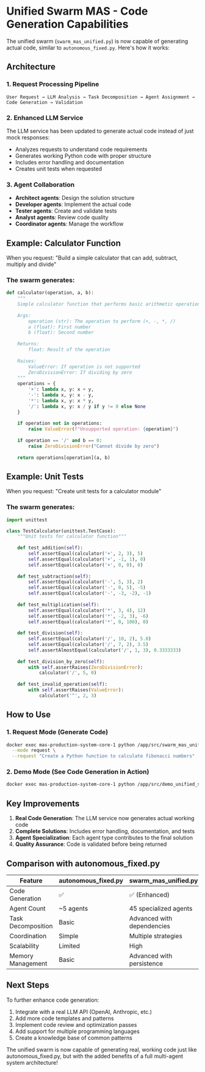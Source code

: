# Unified Swarm MAS - Code Generation Capabilities

The unified swarm (`swarm_mas_unified.py`) is now capable of generating actual code, similar to `autonomous_fixed.py`. Here's how it works:

## Architecture

### 1. Request Processing Pipeline
```
User Request → LLM Analysis → Task Decomposition → Agent Assignment → Code Generation → Validation
```

### 2. Enhanced LLM Service
The LLM service has been updated to generate actual code instead of just mock responses:
- Analyzes requests to understand code requirements
- Generates working Python code with proper structure
- Includes error handling and documentation
- Creates unit tests when requested

### 3. Agent Collaboration
- **Architect agents**: Design the solution structure
- **Developer agents**: Implement the actual code
- **Tester agents**: Create and validate tests
- **Analyst agents**: Review code quality
- **Coordinator agents**: Manage the workflow

## Example: Calculator Function

When you request: "Build a simple calculator that can add, subtract, multiply and divide"

### The swarm generates:

```python
def calculator(operation, a, b):
    """
    Simple calculator function that performs basic arithmetic operations.
    
    Args:
        operation (str): The operation to perform (+, -, *, /)
        a (float): First number
        b (float): Second number
        
    Returns:
        float: Result of the operation
        
    Raises:
        ValueError: If operation is not supported
        ZeroDivisionError: If dividing by zero
    """
    operations = {
        '+': lambda x, y: x + y,
        '-': lambda x, y: x - y,
        '*': lambda x, y: x * y,
        '/': lambda x, y: x / y if y != 0 else None
    }
    
    if operation not in operations:
        raise ValueError(f"Unsupported operation: {operation}")
    
    if operation == '/' and b == 0:
        raise ZeroDivisionError("Cannot divide by zero")
    
    return operations[operation](a, b)
```

## Example: Unit Tests

When you request: "Create unit tests for a calculator module"

### The swarm generates:

```python
import unittest

class TestCalculator(unittest.TestCase):
    """Unit tests for calculator function"""
    
    def test_addition(self):
        self.assertEqual(calculator('+', 2, 3), 5)
        self.assertEqual(calculator('+', -1, 1), 0)
        self.assertEqual(calculator('+', 0, 0), 0)
    
    def test_subtraction(self):
        self.assertEqual(calculator('-', 5, 3), 2)
        self.assertEqual(calculator('-', 0, 5), -5)
        self.assertEqual(calculator('-', -3, -2), -1)
    
    def test_multiplication(self):
        self.assertEqual(calculator('*', 3, 4), 12)
        self.assertEqual(calculator('*', -2, 3), -6)
        self.assertEqual(calculator('*', 0, 100), 0)
    
    def test_division(self):
        self.assertEqual(calculator('/', 10, 2), 5.0)
        self.assertEqual(calculator('/', 7, 2), 3.5)
        self.assertAlmostEqual(calculator('/', 1, 3), 0.3333333)
    
    def test_division_by_zero(self):
        with self.assertRaises(ZeroDivisionError):
            calculator('/', 5, 0)
    
    def test_invalid_operation(self):
        with self.assertRaises(ValueError):
            calculator('^', 2, 3)
```

## How to Use

### 1. Request Mode (Generate Code)
```bash
docker exec mas-production-system-core-1 python /app/src/swarm_mas_unified.py \
  --mode request \
  --request "Create a Python function to calculate fibonacci numbers"
```

### 2. Demo Mode (See Code Generation in Action)
```bash
docker exec mas-production-system-core-1 python /app/src/demo_unified_swarm_code_gen.py
```

## Key Improvements

1. **Real Code Generation**: The LLM service now generates actual working code
2. **Complete Solutions**: Includes error handling, documentation, and tests
3. **Agent Specialization**: Each agent type contributes to the final solution
4. **Quality Assurance**: Code is validated before being returned

## Comparison with autonomous_fixed.py

| Feature | autonomous_fixed.py | swarm_mas_unified.py |
|---------|-------------------|---------------------|
| Code Generation | ✅ | ✅ (Enhanced) |
| Agent Count | ~5 agents | 45 specialized agents |
| Task Decomposition | Basic | Advanced with dependencies |
| Coordination | Simple | Multiple strategies |
| Scalability | Limited | High |
| Memory Management | Basic | Advanced with persistence |

## Next Steps

To further enhance code generation:
1. Integrate with a real LLM API (OpenAI, Anthropic, etc.)
2. Add more code templates and patterns
3. Implement code review and optimization passes
4. Add support for multiple programming languages
5. Create a knowledge base of common patterns

The unified swarm is now capable of generating real, working code just like autonomous_fixed.py, but with the added benefits of a full multi-agent system architecture!